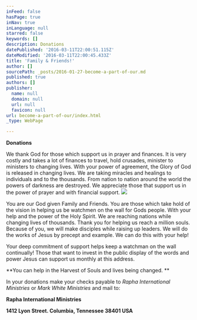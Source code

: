 ```yaml
---
inFeed: false
hasPage: true
inNav: true
inLanguage: null
starred: false
keywords: []
description: Donations
datePublished: '2016-03-11T22:00:51.115Z'
dateModified: '2016-03-11T22:00:45.433Z'
title: 'Family & Friends!'
author: []
sourcePath: _posts/2016-01-27-become-a-part-of-our.md
published: true
authors: []
publisher:
  name: null
  domain: null
  url: null
  favicon: null
url: become-a-part-of-our/index.html
_type: WebPage

---
```

**Donations**

We thank God for those which support us in prayer and finances. It is very costly and takes a lot of finances to travel, hold crusades, minister to ministers to changing lives.  With your power of agreement, the Glory of God is released in changing 
lives. We are taking miracles and healings to individuals and to the thousands. From nation to 
nation around the world the powers of darkness are destroyed. We appreciate those that support us in the power of prayer and with financial support. ![](https://s3-us-west-2.amazonaws.com/the-grid-img/p/b4af49869f129da42e3011ebe58962e292515e88.jpg)

You are our God given Family and Friends. You are those which take hold of the vision in helping us be watchmen on the wall for Gods people. With your help and the power of the Holy Spirit. We are reaching nations while changing lives of thousands. Thank you for helping us reach a million souls. Because of you,  we will make disciples while raising up leaders. We will do the works of Jesus by precept and example. We can do this with your help! 

Your deep commitment of support helps keep a watchman on the wall continually! Those that want to invest in the public display of the words and power Jesus can support us monthly at this address.

**You can help in the Harvest of Souls and lives being changed. **

In your donations make your checks payable to _Rapha International Ministries_ or _Mark White Ministries_ and mail to:

**Rapha International Ministries**

**1412 Lyon Street. Columbia, Tennessee 38401  USA**